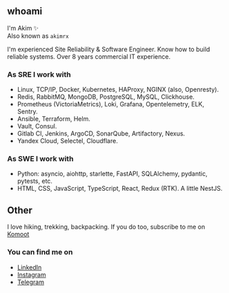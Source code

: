 whoami
------
I'm Akim ✨   
Also known as `akimrx`
  
I'm experienced Site Reliability & Software Engineer. Know how to build reliable systems.
Over 8 years commercial IT experience.

### As SRE I work with

- Linux, TCP/IP, Docker, Kubernetes, HAProxy, NGINX (also, Openresty).
- Redis, RabbitMQ, MongoDB, PostgreSQL, MySQL, Clickhouse.
- Prometheus (VictoriaMetrics), Loki, Grafana, Opentelemetry, ELK, Sentry.
- Ansible, Terraform, Helm.
- Vault, Consul.
- Gitlab CI, Jenkins, ArgoCD, SonarQube, Artifactory, Nexus.
- Yandex Cloud, Selectel, Cloudflare.


### As SWE I work with

- Python: asyncio, aiohttp, starlette, FastAPI, SQLAlchemy, pydantic, pytests, etc.
- HTML, CSS, JavaScript, TypeScript, React, Redux (RTK). A little NestJS.


Other
-----

I love hiking, trekking, backpacking. If you do too, subscribe to me on [Komoot](https://www.komoot.com/user/2710177891321)


### You can find me on
* [LinkedIn](https://www.linkedin.com/in/akimrx/)
* [Instagram](https://instagram.com/akimrx)
* [Telegram](https://t.me/akimrx)


<!--
**akimrx/akimrx** is a ✨ _special_ ✨ repository because its `README.md` (this file) appears on your GitHub profile.

Here are some ideas to get you started:

- 🔭 I’m currently working on ...
- 🌱 I’m currently learning ...
- 👯 I’m looking to collaborate on ...
- 🤔 I’m looking for help with ...
- 💬 Ask me about ...
- 📫 How to reach me: ...
- 😄 Pronouns: ...
- ⚡ Fun fact: ...
-->
